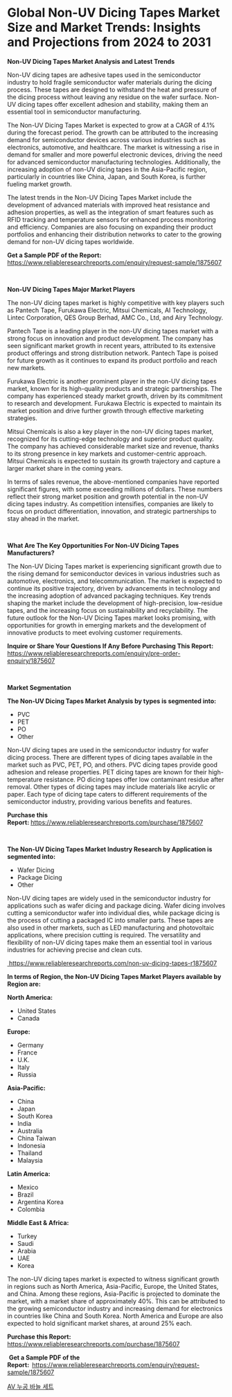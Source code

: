 <p><h1>Global Non-UV Dicing Tapes Market Size and Market Trends: Insights and Projections from 2024 to 2031</h1></p><p><strong>Non-UV Dicing Tapes Market Analysis and Latest Trends</strong></p>
<p><p>Non-UV dicing tapes are adhesive tapes used in the semiconductor industry to hold fragile semiconductor wafer materials during the dicing process. These tapes are designed to withstand the heat and pressure of the dicing process without leaving any residue on the wafer surface. Non-UV dicing tapes offer excellent adhesion and stability, making them an essential tool in semiconductor manufacturing.</p><p>The Non-UV Dicing Tapes Market is expected to grow at a CAGR of 4.1% during the forecast period. The growth can be attributed to the increasing demand for semiconductor devices across various industries such as electronics, automotive, and healthcare. The market is witnessing a rise in demand for smaller and more powerful electronic devices, driving the need for advanced semiconductor manufacturing technologies. Additionally, the increasing adoption of non-UV dicing tapes in the Asia-Pacific region, particularly in countries like China, Japan, and South Korea, is further fueling market growth.</p><p>The latest trends in the Non-UV Dicing Tapes Market include the development of advanced materials with improved heat resistance and adhesion properties, as well as the integration of smart features such as RFID tracking and temperature sensors for enhanced process monitoring and efficiency. Companies are also focusing on expanding their product portfolios and enhancing their distribution networks to cater to the growing demand for non-UV dicing tapes worldwide.</p></p>
<p><strong>Get a Sample PDF of the Report:&nbsp;</strong> <a href="https://www.reliableresearchreports.com/enquiry/request-sample/1875607">https://www.reliableresearchreports.com/enquiry/request-sample/1875607</a></p>
<p>&nbsp;</p>
<p><strong>Non-UV Dicing Tapes Major Market Players</strong></p>
<p><p>The non-UV dicing tapes market is highly competitive with key players such as Pantech Tape, Furukawa Electric, Mitsui Chemicals, AI Technology, Lintec Corporation, QES Group Berhad, AMC Co., Ltd, and Airy Technology.</p><p>Pantech Tape is a leading player in the non-UV dicing tapes market with a strong focus on innovation and product development. The company has seen significant market growth in recent years, attributed to its extensive product offerings and strong distribution network. Pantech Tape is poised for future growth as it continues to expand its product portfolio and reach new markets.</p><p>Furukawa Electric is another prominent player in the non-UV dicing tapes market, known for its high-quality products and strategic partnerships. The company has experienced steady market growth, driven by its commitment to research and development. Furukawa Electric is expected to maintain its market position and drive further growth through effective marketing strategies.</p><p>Mitsui Chemicals is also a key player in the non-UV dicing tapes market, recognized for its cutting-edge technology and superior product quality. The company has achieved considerable market size and revenue, thanks to its strong presence in key markets and customer-centric approach. Mitsui Chemicals is expected to sustain its growth trajectory and capture a larger market share in the coming years.</p><p>In terms of sales revenue, the above-mentioned companies have reported significant figures, with some exceeding millions of dollars. These numbers reflect their strong market position and growth potential in the non-UV dicing tapes industry. As competition intensifies, companies are likely to focus on product differentiation, innovation, and strategic partnerships to stay ahead in the market.</p></p>
<p>&nbsp;</p>
<p><strong>What Are The Key Opportunities For Non-UV Dicing Tapes Manufacturers?</strong></p>
<p><p>The Non-UV Dicing Tapes market is experiencing significant growth due to the rising demand for semiconductor devices in various industries such as automotive, electronics, and telecommunication. The market is expected to continue its positive trajectory, driven by advancements in technology and the increasing adoption of advanced packaging techniques. Key trends shaping the market include the development of high-precision, low-residue tapes, and the increasing focus on sustainability and recyclability. The future outlook for the Non-UV Dicing Tapes market looks promising, with opportunities for growth in emerging markets and the development of innovative products to meet evolving customer requirements.</p></p>
<p><strong>Inquire or Share Your Questions If Any Before Purchasing This Report:</strong> <a href="https://www.reliableresearchreports.com/enquiry/pre-order-enquiry/1875607">https://www.reliableresearchreports.com/enquiry/pre-order-enquiry/1875607</a></p>
<p>&nbsp;</p>
<p><strong>Market Segmentation</strong></p>
<p><strong>The Non-UV Dicing Tapes Market Analysis by types is segmented into:</strong></p>
<p><ul><li>PVC</li><li>PET</li><li>PO</li><li>Other</li></ul></p>
<p><p>Non-UV dicing tapes are used in the semiconductor industry for wafer dicing process. There are different types of dicing tapes available in the market such as PVC, PET, PO, and others. PVC dicing tapes provide good adhesion and release properties. PET dicing tapes are known for their high-temperature resistance. PO dicing tapes offer low contaminant residue after removal. Other types of dicing tapes may include materials like acrylic or paper. Each type of dicing tape caters to different requirements of the semiconductor industry, providing various benefits and features.</p></p>
<p><strong>Purchase this Report:&nbsp;</strong><a href="https://www.reliableresearchreports.com/purchase/1875607">https://www.reliableresearchreports.com/purchase/1875607</a></p>
<p>&nbsp;</p>
<p><strong>The Non-UV Dicing Tapes Market Industry Research by Application is segmented into:</strong></p>
<p><ul><li>Wafer Dicing</li><li>Package Dicing</li><li>Other</li></ul></p>
<p><p>Non-UV dicing tapes are widely used in the semiconductor industry for applications such as wafer dicing and package dicing. Wafer dicing involves cutting a semiconductor wafer into individual dies, while package dicing is the process of cutting a packaged IC into smaller parts. These tapes are also used in other markets, such as LED manufacturing and photovoltaic applications, where precision cutting is required. The versatility and flexibility of non-UV dicing tapes make them an essential tool in various industries for achieving precise and clean cuts.</p></p>
<p><a href="https://www.reliableresearchreports.com/non-uv-dicing-tapes-r1875607">&nbsp;https://www.reliableresearchreports.com/non-uv-dicing-tapes-r1875607</a></p>
<p><strong>In terms of Region, the Non-UV Dicing Tapes Market Players available by Region are:</strong></p>
<p>
    <p> <strong> North America: </strong>
        <ul>
            <li>United States</li>
            <li>Canada</li>
        </ul>
        </p> 
    <p> <strong> Europe: </strong>
        <ul>
            <li>Germany</li>
            <li>France</li>
            <li>U.K.</li>
            <li>Italy</li>
            <li>Russia</li>
        </ul>
        </p> 
    <p> <strong> Asia-Pacific: </strong>
        <ul>
            <li>China</li>
            <li>Japan</li>
            <li>South Korea</li>
            <li>India</li>
            <li>Australia</li>
            <li>China Taiwan</li>
            <li>Indonesia</li>
            <li>Thailand</li>
            <li>Malaysia</li>
        </ul>
        </p> 
    <p> <strong> Latin America: </strong>
        <ul>
            <li>Mexico</li>
            <li>Brazil</li>
            <li>Argentina Korea</li>
            <li>Colombia</li>
        </ul>
        </p> 
    <p> <strong> Middle East & Africa: </strong>
        <ul>
            <li>Turkey</li>
            <li>Saudi</li>
            <li>Arabia</li>
            <li>UAE</li>
            <li>Korea</li>
        </ul>
    </p>
    </p>
<p><p>The non-UV dicing tapes market is expected to witness significant growth in regions such as North America, Asia-Pacific, Europe, the United States, and China. Among these regions, Asia-Pacific is projected to dominate the market, with a market share of approximately 40%. This can be attributed to the growing semiconductor industry and increasing demand for electronics in countries like China and South Korea. North America and Europe are also expected to hold significant market shares, at around 25% each.</p></p>
<p><strong>Purchase this Report: </strong><a href="https://www.reliableresearchreports.com/purchase/1875607">https://www.reliableresearchreports.com/purchase/1875607</a></p>
<p>&nbsp;<strong>Get a Sample PDF of the Report:&nbsp;&nbsp;</strong><a href="https://www.reliableresearchreports.com/enquiry/request-sample/1875607">https://www.reliableresearchreports.com/enquiry/request-sample/1875607</a></p>
<p><strong></strong></p>
<p><p><a href="https://github.com/chupp85/Market-Research-Report-List-1/blob/main/6983455144831.md">AV 누공 바늘 세트</a></p></p>